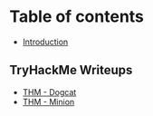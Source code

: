# Table of contents

* [Introduction](README.md)

## TryHackMe Writeups

* [THM - Dogcat](tryhackme-writeups/thm-dogcat.md)
* [THM - Minion](tryhackme-writeups/thm-minion.md)
